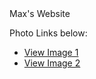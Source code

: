 <!DOCTYPE html>
<html>
<head>
     Max's Website
<body>


  <p>Photo Links below:</p>

  <ul>
    <li><a href="Picture 1.html">View Image 1</a></li>
    <li><a href="Picture 2.html">View Image 2</a></li>
	<div>
</figure>
</body>
</html>
